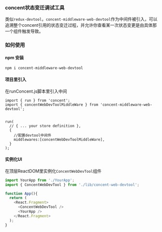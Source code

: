 ### concent状态变迁调试工具
类似`redux-devtool`，`concent-middleware-web-devtool`作为中间件被引入，可以追溯整个concent引用的状态变迁过程，并允许你查看某一次状态变更是由具体那一个组件触发导致。

### 如何使用
#### npm 安装
```
npm i concent-middleware-web-devtool
```
#### 项目里引入
在runConcent.js脚本里引入中间
```
import { run } from 'concent';
import { concentWebDevToolMiddleWare } from 'concent-middleware-web-devtool';


run(
  // { ... your store definition },
  {
    //配置devtool中间件
    middlewares:[concentWebDevToolMiddleWare],
  }
);
```

#### 实例化UI
在顶层ReactDOM里实例化`ConcentWebDevTool`组件

```javascript
import YourApp from './YourApp';
import { ConcentWebDevTool } from './lib/concent-web-devtool';

function App(){
  return (
    <React.Fragment>
      <ConcentWebDevTool />
      <YourApp />
    </React.Fragment>
  );
}

```
